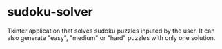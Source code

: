 # sudoku-solver

Tkinter application that solves sudoku puzzles inputed by the user. It can also generate "easy", "medium" or "hard" puzzles with only one solution.
